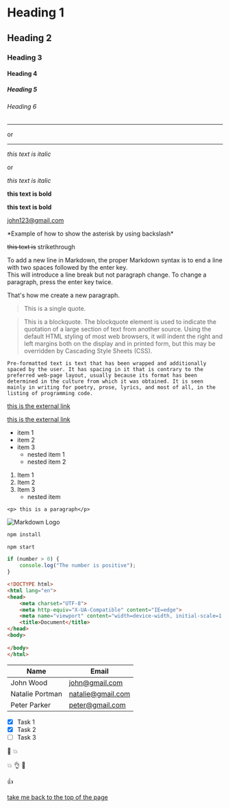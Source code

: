 <!-- BASIC MARKDOWNS -->


<!-- Headings -->

# Heading 1
## Heading 2
### Heading 3
#### Heading 4
##### Heading 5
###### Heading 6




<!-- Horizontal rule -->

---
or
___
<!-- Italic text -->

*this text is italic* 

or

_this text is italic_

<!-- Bold text -->

**this text is bold**

__this text is bold__

<!-- Hyperlink to Email Address -->

<john123@gmail.com>



\*Example of how to show the asterisk by using backslash\*

<!-- Strikethrough -->

~~this text is~~ strikethrough

<!-- Breaking the line -->

To add a new line in Markdown, the proper Markdown syntax is to end a line with two spaces followed by the enter key.  
This will introduce a line break but not paragraph change. To change a paragraph, press the enter key twice.

That's how me create a new paragraph.


<!-- Quote -->
> This is a single quote.

<!-- Blockquote -->

> This is a blockquote. The blockquote element is used to indicate the quotation of a large section of text from another source. Using the default HTML styling of most web browsers, it will indent the right and left margins both on the display and in printed form, but this may be overridden by Cascading Style Sheets (CSS).


<!-- Pre-formatted Text -->

~~~text
Pre-formatted text is text that has been wrapped and additionally spaced by the user. It has spacing in it that is contrary to the preferred web-page layout, usually because its format has been determined in the culture from which it was obtained. It is seen mainly in writing for poetry, prose, lyrics, and most of all, in the listing of programming code.
~~~

<!-- External link -->

[this is  the external link](https://start.digitalcareerinstitute.org/de/discover-dci/?utm_feeditemid=&utm_device=c&utm_campaign_id=19760078818&utm_adgroup_id=147427955500&utm_ad_id=649973871072&utm_term=dci&utm_source=google&utm_medium=ppc&utm_campaign=DE_SEM_Brand_Norden&utm_content=147427955500&hsa_cam=19760078818&hsa_mt=e&hsa_src=g&hsa_acc=9628643656&hsa_net=adwords&hsa_kw=dci&hsa_tgt=aud-1121653810539:kwd-13304966&hsa_ver=3&hsa_grp=147427955500&hsa_ad=649973871072&gclid=Cj0KCQjw2v-gBhC1ARIsAOQdKY3ByRdBya0xcgz-8tEK-O4DStOZliIiNEjZO4_O0EknSJ8QzvCNUp4aAmP3EALw_wcB)

<!-- External link with the title (when you hover the text) -->

[this is  the external link](https://start.digitalcareerinstitute.org/de/discover-dci/?utm_feeditemid=&utm_device=c&utm_campaign_id=19760078818&utm_adgroup_id=147427955500&utm_ad_id=649973871072&utm_term=dci&utm_source=google&utm_medium=ppc&utm_campaign=DE_SEM_Brand_Norden&utm_content=147427955500&hsa_cam=19760078818&hsa_mt=e&hsa_src=g&hsa_acc=9628643656&hsa_net=adwords&hsa_kw=dci&hsa_tgt=aud-1121653810539:kwd-13304966&hsa_ver=3&hsa_grp=147427955500&hsa_ad=649973871072&gclid=Cj0KCQjw2v-gBhC1ARIsAOQdKY3ByRdBya0xcgz-8tEK-O4DStOZliIiNEjZO4_O0EknSJ8QzvCNUp4aAmP3EALw_wcB "this is the title")

<!-- Unordered List(to nest press tab in the new line) -->

* item 1
* item 2
* item 3
    * nested item 1
    * nested item 2



<!-- Ordered list -->

1. Item 1
1. Item 2
1. Item 3
    * nested item
    
    
<!--Inline Code Block -->

`<p> this is a paragraph</p>`





<!-- Images -->

![Markdown Logo](https://markdown-here.com/img/icon256.png)





<!-- GITHUB MARKDOWNS -->

<!-- Code Blocks(We can highight the language specific syntax in the code block eg. "bash" "javascript" "html" etc. ) -->

```bash
npm install

npm start
```

```javascript
if (number > 0) {
    console.log("The number is positive");
}

```

```html
<!DOCTYPE html>
<html lang="en">
<head>
    <meta charset="UTF-8">
    <meta http-equiv="X-UA-Compatible" content="IE=edge">
    <meta name="viewport" content="width=device-width, initial-scale=1.0">
    <title>Document</title>
</head>
<body>
    
</body>
</html>
```
<!-- Tables -->

| Name            | Email            |
| ----------------| -----------------|
| John Wood       | john@gmail.com   | 
| Natalie Portman | natalie@gmail.com|
| Peter Parker    | peter@gmail.com  |


<!-- Task List -->

* [x] Task 1
* [x] Task 2
* [ ] Task 3

<!-- Emojis -->

:pizza: :boom:

:collision:
:ok_hand:
:metal:

:thumbsup:

[take me back to the top of the page](#Headin1)















